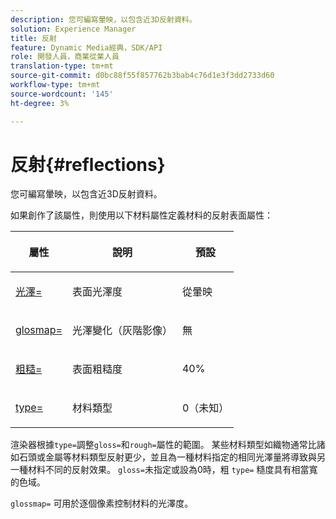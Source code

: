 ```yaml
---
description: 您可編寫暈映，以包含近3D反射資料。
solution: Experience Manager
title: 反射
feature: Dynamic Media經典，SDK/API
role: 開發人員，商業從業人員
translation-type: tm+mt
source-git-commit: d0bc88f55f857762b3bab4c76d1e3f3dd2733d60
workflow-type: tm+mt
source-wordcount: '145'
ht-degree: 3%

---
```



# 反射{#reflections}

您可編寫暈映，以包含近3D反射資料。

如果創作了該屬性，則使用以下材料屬性定義材料的反射表面屬性：

<table id="table_8769C726A17E412FB41F7CB87690B1FE"> 
 <thead> 
  <tr> 
   <th class="entry"> <p>屬性 </p> </th> 
   <th class="entry"> <p>說明 </p> </th> 
   <th class="entry"> <p>預設 </p> </th> 
  </tr> 
 </thead>
 <tbody> 
  <tr> 
   <td> <p><a href="../../../../../../ir-api/http-protocol/image-rendering-api-ref/c-ir-http-protocol-ref/c-ir-http-protocol-command-reference/r-ir-http-gloss.md#reference-325aef2ee51e4e1584a06047427340ca" type="reference" format="dita" scope="local"> <span class="codeph"> 光澤=</span> </a> </p> </td> 
   <td> <p>表面光澤度 </p> </td> 
   <td> <p>從暈映 </p> </td> 
  </tr> 
  <tr> 
   <td> <p> <a href="../../../../../../ir-api/http-protocol/image-rendering-api-ref/c-ir-http-protocol-ref/c-ir-http-protocol-command-reference/r-ir-glossmap.md#reference-99940148ae6a401482b2d03c68530f3a" type="reference" format="dita" scope="local"> <span class="codeph"> glosmap=  </span> </a> </p> </td> 
   <td> <p>光澤變化（灰階影像） </p> </td> 
   <td> <p>無 </p> </td> 
  </tr> 
  <tr> 
   <td> <p> <a href="../../../../../../ir-api/http-protocol/image-rendering-api-ref/c-ir-http-protocol-ref/c-ir-http-protocol-command-reference/r-ir-rough.md#reference-00add846b09f4dc39420bda1ca414180" type="reference" format="dita" scope="local"> <span class="codeph"> 粗糙=  </span> </a> </p> </td> 
   <td> <p>表面粗糙度 </p> </td> 
   <td> <p>40% </p> </td> 
  </tr> 
  <tr> 
   <td> <p> <a href="../../../../../../ir-api/http-protocol/image-rendering-api-ref/c-ir-http-protocol-ref/c-ir-http-protocol-command-reference/r-ir-http-type.md#reference-128c7de89e2d46838019b560f3f84a35" type="reference" format="dita" scope="local"> <span class="codeph"> type=</span> </a> </p> </td> 
   <td> <p>材料類型 </p> </td> 
   <td> <p>0（未知） </p> </td> 
  </tr> 
 </tbody> 
</table>

渲染器根據`type=`調整`gloss=`和`rough=`屬性的範圍。 某些材料類型如織物通常比諸如石頭或金屬等材料類型反射更少，並且為一種材料指定的相同光澤量將導致與另一種材料不同的反射效果。 `gloss=`未指定或設為0時，粗 `type=` 糙度具有相當寬的色域。

`glossmap=` 可用於逐個像素控制材料的光澤度。
